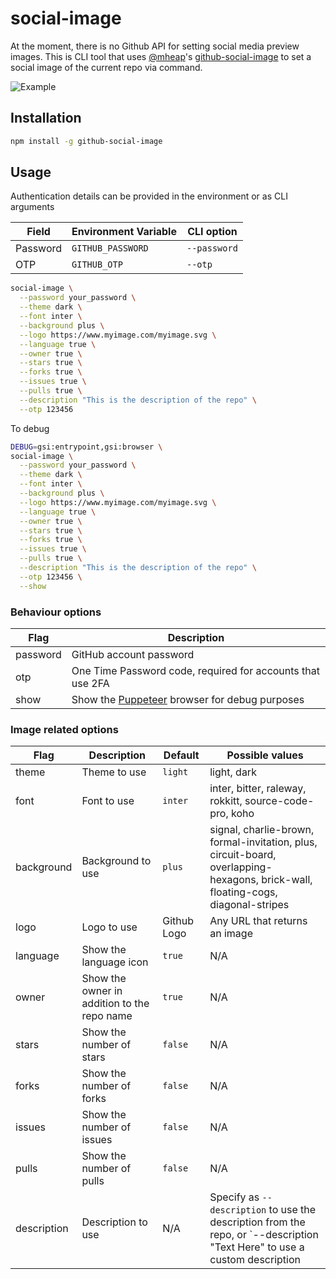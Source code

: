 # social-image

At the moment, there is no Github API for setting social media preview images. This is CLI tool that uses [@mheap](https://github.com/mheap)'s [github-social-image](https://github.com/mheap/github-social-image) to set a social image of the current repo via command.

![Example](https://repository-images.githubusercontent.com/780763339/a17e71fb-959d-4956-b658-c1f3dc273315)

## Installation

```bash
npm install -g github-social-image
```

## Usage

Authentication details can be provided in the environment or as CLI arguments

| Field     | Environment Variable | CLI option    |
| --------- | -------------------- | ------------- |
| Password  | `GITHUB_PASSWORD`    | `--password` |
| OTP       | `GITHUB_OTP`         | `--otp`      |

```bash
social-image \
  --password your_password \
  --theme dark \
  --font inter \
  --background plus \
  --logo https://www.myimage.com/myimage.svg \
  --language true \
  --owner true \
  --stars true \
  --forks true \
  --issues true \
  --pulls true \
  --description "This is the description of the repo" \
  --otp 123456 
```

To debug

```bash
DEBUG=gsi:entrypoint,gsi:browser \
social-image \
  --password your_password \
  --theme dark \
  --font inter \
  --background plus \
  --logo https://www.myimage.com/myimage.svg \
  --language true \
  --owner true \
  --stars true \
  --forks true \
  --issues true \
  --pulls true \
  --description "This is the description of the repo" \
  --otp 123456 \
  --show
```

### Behaviour options

| Flag     | Description                                                                                                                                                                 |
| -------- | --------------------------------------------------------------------------------------------------------------------------------------------------------------------------- |
| password | GitHub account password                                                                                                                                                     |
| otp      | One Time Password code, required for accounts that use 2FA                                                                                                                  |
| show     | Show the [Puppeteer](https://pptr.dev/) browser for debug purposes                                                                                                                               |

### Image related options

| Flag        | Description                                 | Default     | Possible values                                                                                                                  |
| ----------- | ------------------------------------------- | ----------- | -------------------------------------------------------------------------------------------------------------------------------- |
| theme       | Theme to use                                | `light`     | light, dark                                                                                                                      |
| font        | Font to use                                 | `inter`     | inter, bitter, raleway, rokkitt, source-code-pro, koho                                                                           |
| background  | Background to use                           | `plus`      | signal, charlie-brown, formal-invitation, plus, circuit-board, overlapping-hexagons, brick-wall, floating-cogs, diagonal-stripes |
| logo        | Logo to use                                 | Github Logo | Any URL that returns an image                                                                                                    |
| language    | Show the language icon                      | `true`      | N/A                                                                                                                              |
| owner       | Show the owner in addition to the repo name | `true`      | N/A                                                                                                                              |
| stars       | Show the number of stars                    | `false`     | N/A                                                                                                                              |
| forks       | Show the number of forks                    | `false`     | N/A                                                                                                                              |
| issues      | Show the number of issues                   | `false`     | N/A                                                                                                                              |
| pulls       | Show the number of pulls                    | `false`     | N/A                                                                                                                              |
| description | Description to use                          | N/A         | Specify as `--description` to use the description from the repo, or `--description "Text Here" to use a custom description       |
